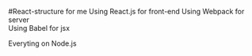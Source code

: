#React-structure for me
Using React.js for front-end
Using Webpack for server  
Using Babel for jsx

Everyting on Node.js
